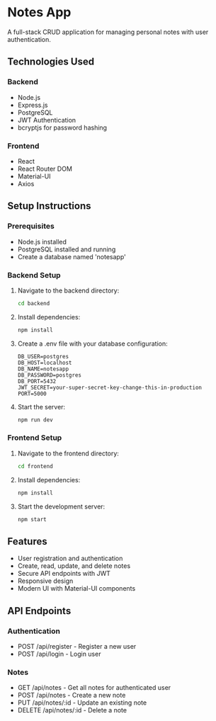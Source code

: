 # Notes App

A full-stack CRUD application for managing personal notes with user authentication.

## Technologies Used

### Backend
- Node.js
- Express.js
- PostgreSQL
- JWT Authentication
- bcryptjs for password hashing

### Frontend
- React
- React Router DOM
- Material-UI
- Axios

## Setup Instructions

### Prerequisites
- Node.js installed
- PostgreSQL installed and running
- Create a database named 'notesapp'

### Backend Setup
1. Navigate to the backend directory:
   ```bash
   cd backend
   ```

2. Install dependencies:
   ```bash
   npm install
   ```

3. Create a .env file with your database configuration:
   ```
   DB_USER=postgres
   DB_HOST=localhost
   DB_NAME=notesapp
   DB_PASSWORD=postgres
   DB_PORT=5432
   JWT_SECRET=your-super-secret-key-change-this-in-production
   PORT=5000
   ```

4. Start the server:
   ```bash
   npm run dev
   ```

### Frontend Setup
1. Navigate to the frontend directory:
   ```bash
   cd frontend
   ```

2. Install dependencies:
   ```bash
   npm install
   ```

3. Start the development server:
   ```bash
   npm start
   ```

## Features
- User registration and authentication
- Create, read, update, and delete notes
- Secure API endpoints with JWT
- Responsive design
- Modern UI with Material-UI components

## API Endpoints

### Authentication
- POST /api/register - Register a new user
- POST /api/login - Login user

### Notes
- GET /api/notes - Get all notes for authenticated user
- POST /api/notes - Create a new note
- PUT /api/notes/:id - Update an existing note
- DELETE /api/notes/:id - Delete a note
